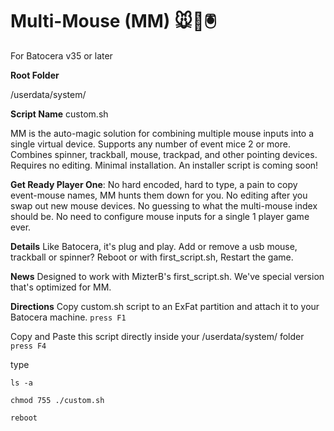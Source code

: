 # Multi-Mouse (MM) 🐭👾🖲️

For Batocera v35 or later

**Root Folder**

/userdata/system/

**Script Name**
custom.sh

MM is the auto-magic solution for combining multiple mouse inputs into a single virtual device. Supports any number of event mice 2 or more. Combines spinner, trackball, mouse, trackpad, and other pointing devices. Requires no editing. Minimal installation. An installer script is coming soon!

**Get Ready Player One**:
No hard encoded, hard to type, a pain to copy event-mouse names, MM hunts them down for you.
No editing after you swap out new mouse devices.
No guessing to what the multi-mouse index should be.
No need to configure mouse inputs for a single 1 player game ever.

**Details**
Like Batocera, it's plug and play.
Add or remove a usb mouse, trackball or spinner?
Reboot or with first_script.sh, Restart the game.

**News**
Designed to work with MizterB's first_script.sh.
We've special version that's optimized for MM.

**Directions**
Copy custom.sh script to an ExFat partition and attach it to your Batocera machine.
`press F1`

Copy and Paste this script directly inside your /userdata/system/ folder
`press F4`


type

`ls -a`

`chmod 755 ./custom.sh`

`reboot`
